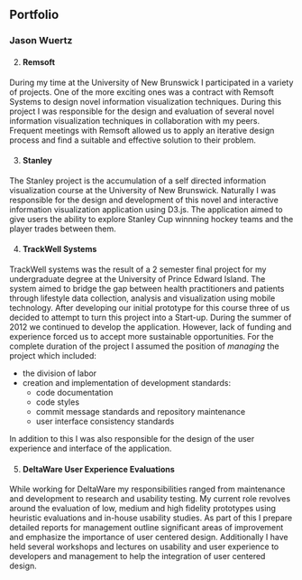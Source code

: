 ## Portfolio
### Jason Wuertz


2. #### Remsoft

During my time at the University of New Brunswick I participated in a variety of projects. One of the more exciting ones was a contract with Remsoft Systems to design novel information visualization techniques. During this project I was responsible for the design and evaluation of several novel information visualization techniques in collaboration with my peers. Frequent meetings with Remsoft allowed us to apply an iterative design process and find a suitable and effective solution to their problem.

3. #### Stanley

The Stanley project is the accumulation of a self directed information visualization course at the University of New Brunswick. Naturally I was responsible for the design and development of this novel and interactive information visualization application using D3.js. The application aimed to give users the ability to explore Stanley Cup winnning hockey teams and the player trades between them.

4. #### TrackWell Systems

TrackWell systems was the result of a 2 semester final project for my undergraduate degree at the University of Prince Edward Island. The system aimed to bridge the gap between health practitioners and patients through lifestyle data collection, analysis and visualization using mobile technology. After developing our initial prototype for this course three of us decided to attempt to turn this project into a Start-up. During the summer of 2012 we continued to develop the application. However, lack of funding and experience forced us to accept more sustainable opportunities. For the complete duration of the project I assumed the position of *managing* the project which included:
 - the division of labor
 - creation and implementation of development standards:
   - code documentation
   - code styles
   - commit message standards and repository maintenance
   - user interface consistency standards

In addition to this I was also responsible for the design of the user experience and interface of the application.

5. #### DeltaWare User Experience Evaluations

While working for DeltaWare my responsibilities ranged from maintenance and development to research and usability testing. My current role revolves around the evaluation of low, medium and high fidelity prototypes using heuristic evaluations and in-house usability studies. As part of this I prepare detailed reports for management outline significant areas of improvement and emphasize the importance of user centered design. Additionally I have held several workshops and lectures on usability and user experience to developers and management to help the integration of user centered design.
